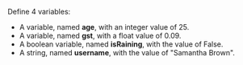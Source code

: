  Define 4 variables:

- A variable, named **age**, with an integer value of 25.
- A variable, named **gst**, with a float value of 0.09.
- A boolean variable, named **isRaining**, with the value of False.
- A string, named **username**, with the value of  "Samantha Brown".